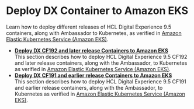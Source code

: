 # Deploy DX Container to Amazon EKS

Learn how to deploy different releases of HCL Digital Experience 9.5 containers, along with Ambassador to Kubernetes, as verified in [Amazon Elastic Kubernetes Service \(Amazon EKS\)](https://aws.amazon.com/eks/).

-   **[Deploy DX CF192 and later release Containers to Amazon EKS](../containerization/kubernetes_eks_cf192andlater.md)**  
 This section describes how to deploy HCL Digital Experience 9.5 CF192 and later release containers, along with the Ambassador, to Kubernetes as verified in [Amazon Elastic Kubernetes Service \(Amazon EKS\)](https://aws.amazon.com/eks/).
-   **[Deploy DX CF191 and earlier release Containers to Amazon EKS](../containerization/kubernetes_eks_cf191andearlier.md)**  
This section describes how to deploy HCL Digital Experience 9.5 CF191 and earlier release containers, along with the Ambassador, to Kubernetes as verified in [Amazon Elastic Kubernetes Service \(Amazon EKS\)](https://aws.amazon.com/eks/).



